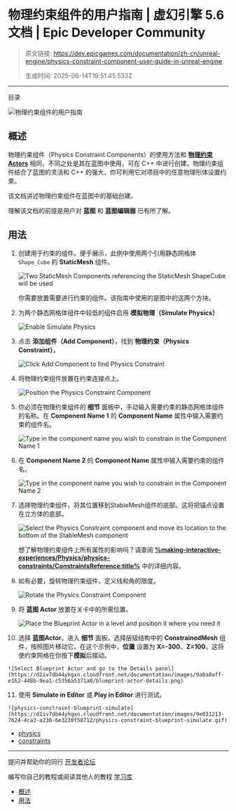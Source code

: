 # 物理约束组件的用户指南 | 虚幻引擎 5.6 文档 | Epic Developer Community

> 原文链接: https://dev.epicgames.com/documentation/zh-cn/unreal-engine/physics-constraint-component-user-guide-in-unreal-engine
> 
> 生成时间: 2025-06-14T19:51:45.533Z

---

目录

![物理约束组件的用户指南](https://dev.epicgames.com/community/api/documentation/image/6d145a11-0c8d-4321-9987-bd53b5f6ab3d?resizing_type=fill&width=1920&height=335)

## 概述

物理约束组件（Physics Constraint Components）的使用方法和 **[物理约束 Actors](/documentation/zh-cn/unreal-engine/constraints-user-guide-in-unreal-engine)** 相同，不同之处是其在蓝图中使用，可在 C++ 中进行创建。物理约束组件结合了蓝图的灵活和 C++ 的强大，你可利用它对项目中的任意物理形体设置约束。

该文档讲述物理约束组件在蓝图中的基础创建。

理解该文档的前提是用户对 **蓝图** 和 **蓝图编辑器** 已有所了解。

## 用法

1.  创建用于约束的组件。便于展示，此例中使用两个引用静态网格体 `Shape_Cube` 的 **StaticMesh** 组件。
    
    ![Two StaticMesh Components referencing the StaticMesh ShapeCube will be used](https://d1iv7db44yhgxn.cloudfront.net/documentation/images/b34c3f76-b746-4f8c-b873-a3004e7c169e/physics-constraint-blueprint-cubes.png)
    
    你需要放置需要进行约束的组件。该指南中使用的是图中的这两个方块。
    
2.  为两个静态网格体组件中较低的组件启用 **模拟物理（Simulate Physics）**
    
    ![Enable Simulate Physics](https://d1iv7db44yhgxn.cloudfront.net/documentation/images/a448362f-fa39-42ec-852c-70d0920d457d/simulate-physics.png)
3.  点击 **添加组件（Add Component）**，找到 **物理约束（Physics Constraint）**。
    
    ![Click Add Component to find Physics Constraint](https://d1iv7db44yhgxn.cloudfront.net/documentation/images/14eeb515-a728-4b20-b0f6-9a7e0f04dde0/physics-constraint-blueprint-add-constraint.png)
4.  将物理约束组件放置在约束连接点上。
    
    ![Position the Physics Constraint Component](https://d1iv7db44yhgxn.cloudfront.net/documentation/images/95282a62-a966-48da-81f7-27fb8c28c585/physics-constraint-blueprint-location.png)
5.  你必须在物理约束组件的 **细节** 面板中，手动输入需要约束的静态网格体组件的名称。在 **Component Name 1** 的 **Component Name** 属性中输入需要约束的组件名。
    
    ![Type in the component name you wish to constrain in the Component Name 1](https://d1iv7db44yhgxn.cloudfront.net/documentation/images/c1525aea-b469-4708-aaee-bb0d8ee2bc91/physics-constraint-blueprint-component-1.png)
6.  在 **Component Name 2** 的 **Component Name** 属性中输入需要约束的组件名。
    
    ![Type in the component name you wish to constrain in the Component Name 2](https://d1iv7db44yhgxn.cloudfront.net/documentation/images/85684a09-0aac-43e6-a810-b6fc34ca7553/physics-constraint-blueprint-red-blue-2.png)
7.  选择物理约束组件，将其位置移到StableMesh组件的底部。这将把锚点设置在立方体的底部。
    
    ![Select the Physics Constraint component and move its location to the bottom of the StableMesh component](https://d1iv7db44yhgxn.cloudfront.net/documentation/images/4217caae-e1cf-40f9-a576-cc4d4091e963/physics-constraint-blueprint-components.png)
    
    想了解物理约束组件上所有属性的影响吗？请查阅 **[%making-interactive-experiences/Physics/physics-constraints/ConstraintsReference:title%](/documentation/zh-cn/unreal-engine/physics-constraint-reference-in-unreal-engine)** 中的详细内容。
    
8.  如有必要，旋转物理约束组件，定义线和角的限度。
    
    ![Rotate the Physics Constraint Component](https://d1iv7db44yhgxn.cloudfront.net/documentation/images/9c14cf26-2b9b-4e53-86db-59f50c1f123b/physics-constraint-blueprint-rotated.png)
9.  将 **蓝图 Actor** 放置在关卡中的所需位置。
    
    ![Place the Blueprint Actor in a level and position it where you need it](https://d1iv7db44yhgxn.cloudfront.net/documentation/images/3e020577-6063-4ffe-96f1-bac017696660/physics-constraint-blueprint-into-world.png)
10.  选择 **蓝图Actor**，进入 **细节** 面板。选择层级结构中的 **ConstrainedMesh** 组件，按照图片移动它。在这个示例中，**位置** 设置为 **X=-300**、**Z=100**。这将使约束网格在你按下**模拟**后摆动。
    
    ![Select Blueprint Actor and go to the Details panel](https://d1iv7db44yhgxn.cloudfront.net/documentation/images/9a0a8aff-e162-448b-9ea1-c5356a5371a0/blueprint-actor-details.png)
11.  使用 **Simulate in Editor** 或 **Play in Editor** 进行测试。
    
    ![physics-constraint-blueprint-simulate](https://d1iv7db44yhgxn.cloudfront.net/documentation/images/9e031213-7624-4ca3-a230-6e3220f58712/physics-constraint-blueprint-simulate.gif)

-   [physics](https://dev.epicgames.com/community/search?query=physics)
-   [constraints](https://dev.epicgames.com/community/search?query=constraints)

* * *

提问并帮助你的同行 [开发者论坛](https://forums.unrealengine.com/categories?tag=unreal-engine)

编写你自己的教程或阅读其他人的教程 [学习库](https://dev.epicgames.com/community/unreal-engine/learning)

-   [概述](/documentation/zh-cn/unreal-engine/physics-constraint-component-user-guide-in-unreal-engine#%E6%A6%82%E8%BF%B0)
-   [用法](/documentation/zh-cn/unreal-engine/physics-constraint-component-user-guide-in-unreal-engine#%E7%94%A8%E6%B3%95)